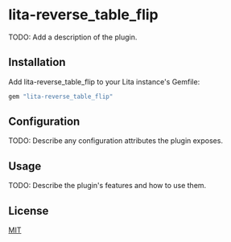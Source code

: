 # lita-reverse_table_flip

TODO: Add a description of the plugin.

## Installation

Add lita-reverse_table_flip to your Lita instance's Gemfile:

``` ruby
gem "lita-reverse_table_flip"
```


## Configuration

TODO: Describe any configuration attributes the plugin exposes.

## Usage

TODO: Describe the plugin's features and how to use them.

## License

[MIT](http://opensource.org/licenses/MIT)
